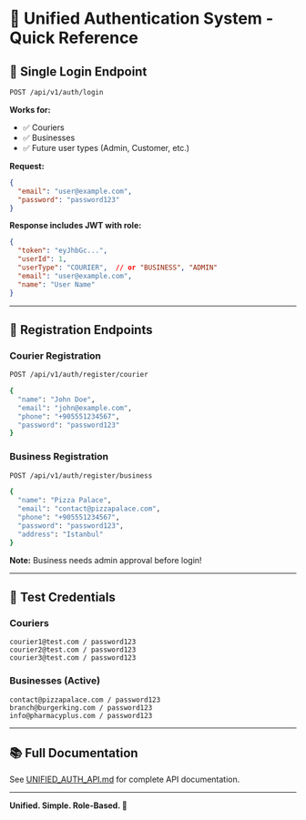 # 🔐 Unified Authentication System - Quick Reference

## 🎯 Single Login Endpoint

```bash
POST /api/v1/auth/login
```

**Works for:**
- ✅ Couriers
- ✅ Businesses  
- ✅ Future user types (Admin, Customer, etc.)

**Request:**
```json
{
  "email": "user@example.com",
  "password": "password123"
}
```

**Response includes JWT with role:**
```json
{
  "token": "eyJhbGc...",
  "userId": 1,
  "userType": "COURIER",  // or "BUSINESS", "ADMIN"
  "email": "user@example.com",
  "name": "User Name"
}
```

---

## 📝 Registration Endpoints

### Courier Registration
```bash
POST /api/v1/auth/register/courier

{
  "name": "John Doe",
  "email": "john@example.com",
  "phone": "+905551234567",
  "password": "password123"
}
```

### Business Registration
```bash
POST /api/v1/auth/register/business

{
  "name": "Pizza Palace",
  "email": "contact@pizzapalace.com",
  "phone": "+905551234567",
  "password": "password123",
  "address": "Istanbul"
}
```

**Note:** Business needs admin approval before login!

---

## 🧪 Test Credentials

### Couriers
```
courier1@test.com / password123
courier2@test.com / password123
courier3@test.com / password123
```

### Businesses (Active)
```
contact@pizzapalace.com / password123
branch@burgerking.com / password123
info@pharmacyplus.com / password123
```

---

## 📚 Full Documentation

See [UNIFIED_AUTH_API.md](UNIFIED_AUTH_API.md) for complete API documentation.

---

**Unified. Simple. Role-Based. 🚀**

